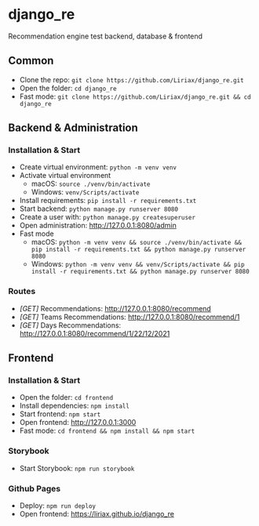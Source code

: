 # django_re
Recommendation engine test backend, database & frontend

## Common
- Clone the repo: `git clone https://github.com/Liriax/django_re.git`
- Open the folder: `cd django_re`
- Fast mode: `git clone https://github.com/Liriax/django_re.git && cd django_re`

## Backend & Administration
### Installation & Start
- Create virtual environment: `python -m venv venv`
- Activate virtual environment
    - macOS: `source ./venv/bin/activate`
    - Windows: `venv/Scripts/activate`
- Install requirements: `pip install -r requirements.txt`
- Start backend: `python manage.py runserver 8080`
- Create a user with: `python manage.py createsuperuser`
- Open administration: http://127.0.0.1:8080/admin
- Fast mode
    - macOS: `python -m venv venv && source ./venv/bin/activate && pip install -r requirements.txt && python manage.py runserver 8080`
    - Windows: `python -m venv venv && venv/Scripts/activate && pip install -r requirements.txt && python manage.py runserver 8080`

### Routes
- *[GET]* Recommendations: http://127.0.0.1:8080/recommend
- *[GET]* Teams Recommendations: http://127.0.0.1:8080/recommend/1
- *[GET]* Days Recommendations: http://127.0.0.1:8080/recommend/1/22/12/2021

## Frontend
### Installation & Start
- Open the folder: `cd frontend`
- Install dependencies: `npm install`
- Start frontend: `npm start`
- Open frontend: http://127.0.0.1:3000
- Fast mode: `cd frontend && npm install && npm start`

### Storybook
- Start Storybook: `npm run storybook`

### Github Pages
- Deploy: `npm run deploy`
- Open frontend: https://liriax.github.io/django_re
